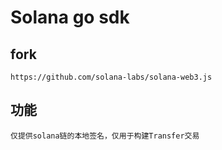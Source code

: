 # Solana go sdk
## fork
    https://github.com/solana-labs/solana-web3.js
## 功能
    仅提供solana链的本地签名，仅用于构建Transfer交易
 
